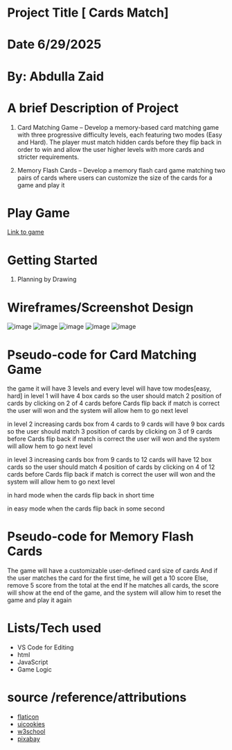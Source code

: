 # Project Title [ Cards Match]

# Date 6/29/2025

# By: Abdulla Zaid

# A brief Description of Project

1. Card Matching Game – Develop a memory-based card matching game with three progressive difficulty levels, each featuring two modes (Easy and Hard). The player must match hidden cards before they flip back in order to win and allow the user higher levels with more cards and stricter requirements.

2. Memory Flash Cards – Develop a memory flash card game matching two pairs of cards where users can customize the size of the cards for a game and play it

# Play Game

[Link to game](http://match-cards-by-abdulla-zaid.surge.sh/)

# Getting Started

1. Planning by Drawing

# Wireframes/Screenshot Design

![image](./images/Screenshot-1.png)
![image](./images/Screenshot-2.png)
![image](./images/Screenshot-3.png)
![image](./images/Screenshot-4.png)
![image](./images/Screenshot-5.png)

# Pseudo-code for Card Matching Game

the game it will have 3 levels and every level will have tow modes[easy, hard]
in level 1 will have 4 box cards so the user should match 2 position of cards by clicking on 2 of 4 cards before Cards flip back if match is correct the user will won and the system will allow hem to go next level

in level 2 increasing cards box from 4 cards to 9 cards will have 9 box cards so the user should match 3 position of cards by clicking on 3 of 9 cards before Cards flip back if match is correct the user will won and the system will allow hem to go next level

in level 3 increasing cards box from 9 cards to 12 cards will have 12 box cards so the user should match 4 position of cards by clicking on 4 of 12 cards before Cards flip back if match is correct the user will won and the system will allow hem to go next level

in hard mode when the cards flip back in short time

in easy mode when the cards flip back in some second

# Pseudo-code for Memory Flash Cards

The game will have a customizable user-defined card size of cards
And if the user matches the card for the first time, he will get a 10 score Else, remove 5 score from the total at the end If he matches all cards, the score will show at the end of the game, and the system will allow him to reset the game and play it again

# Lists/Tech used

- VS Code for Editing
- html
- JavaScript
- Game Logic

# source /reference/attributions

- [flaticon](https://www.flaticon.com/)
- [uicookies](https://codepen.io/chris22smith/pen/dOOrOP)
- [w3school](https://www.w3schools.com/tags/av_met_play.asp)
- [pixabay](https://pixabay.com/sound-effects/search/game%20over/)
